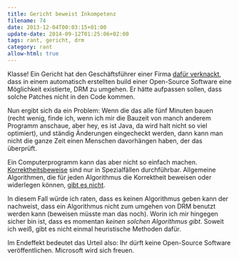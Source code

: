 ```yaml
---
title: Gericht beweist Inkompetenz
filename: 74
date: 2013-12-04T00:03:15+01:00
update-date: 2014-09-12T01:25:06+02:00
tags: rant, gericht, drm
category: rant
allow-html: true
---
```


<p>Klasse! Ein Gericht hat den Geschäftsführer einer Firma <a href="http://www.golem.de/news/streaming-video-gericht-macht-geschaeftsfuehrer-fuer-jdownloader2-haftbar-1312-103129.html">dafür verknackt</a>, dass in einem automatisch erstellten build einer Open-Source Software eine Möglichkeit existierte, DRM zu umgehen. Er hätte aufpassen sollen, dass solche Patches nicht in den Code kommen.</p>

<p>Nun ergibt sich da ein Problem: Wenn die das alle fünf Minuten bauen (recht wenig, finde ich, wenn ich mir die Bauzeit von manch anderem Programm anschaue, aber hey, es ist Java, da wird halt nicht so viel optimiert), und ständig Änderungen eingecheckt werden, dann kann man nicht die ganze Zeit einen Menschen davorhängen haben, der das überprüft.</p>

<p>Ein Computerprogramm kann das aber nicht so einfach machen. <a href="http://de.wikipedia.org/wiki/Korrektheitsbeweis#Informatik">Korrektheitsbeweise</a> sind nur in Spezialfällen durchführbar. Allgemeine Algorithmen, die für jeden Algorithmus die Korrektheit beweisen oder widerlegen können, <a href="http://de.wikipedia.org/wiki/G%C3%B6delscher_Unvollst%C3%A4ndigkeitssatz">gibt es nicht</a>.</p>

<p>In diesem Fall würde ich raten, dass es keinen Algorithmus geben kann der nachweist, dass ein Algorithmus nicht zum umgehen von DRM benutzt werden kann (beweisen müsste man das noch). Worin ich mir hingegen sicher bin ist, dass es momentan <em>keinen solchen Algorithmus gibt</em>. Soweit ich weiß, gibt es nicht einmal heuristische Methoden dafür.</p>

<p>Im Endeffekt bedeutet das Urteil also: Ihr dürft keine Open-Source Software veröffentlichen. Microsoft wird sich freuen.</p>


